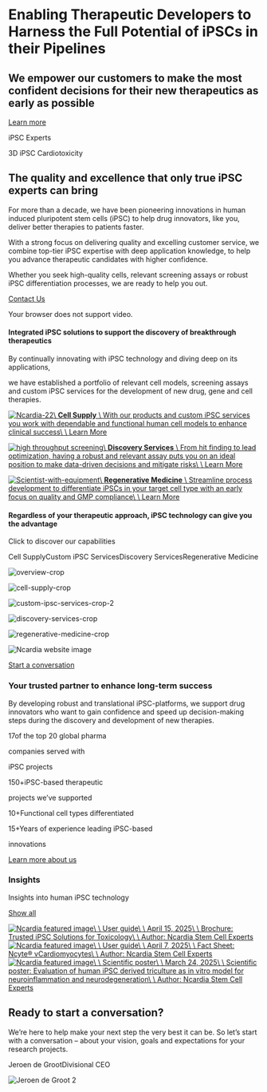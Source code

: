 # Enabling Therapeutic Developers to Harness the Full Potential of iPSCs in their Pipelines

## We empower our customers to make the most confident decisions for their new therapeutics as early as possible

[Learn more](https://www.ncardia.com/our-approach "Learn more")

iPSC Experts

3D iPSC Cardiotoxicity

## The quality and excellence that only true iPSC experts can bring

For more than a decade, we have been pioneering innovations in human induced pluripotent stem cells (iPSC) to help drug innovators, like you, deliver better therapies to patients faster.

With a strong focus on delivering quality and excelling customer service, we combine top-tier iPSC expertise with deep application knowledge, to help you advance therapeutic candidates with higher confidence.

Whether you seek high-quality cells, relevant screening assays or robust iPSC differentiation processes, we are ready to help you out.

[Contact Us](https://www.ncardia.com/#start-conversation "Click to learn more about Ncardia")

Your browser does not support video.


#### Integrated iPSC solutions to support the discovery of breakthrough therapeutics

By continually innovating with iPSC technology and diving deep on its applications,

we have established a portfolio of relevant cell models, screening assays and custom iPSC services for the development of new drug, gene and cell therapies.

[![Ncardia-22](https://www.ncardia.com/hubfs/Photos/Ncardia-22.jpg)\\
**Cell Supply** \\
With our products and custom iPSC services you work with dependable and functional human cell models to enhance clinical success\\
\\
Learn More](https://www.ncardia.com/cell-supply "Click to learn about Cell Supply")

[![high throughput screening](https://www.ncardia.com/hubfs/Photos/Ncardia-27.jpg)\\
**Discovery Services** \\
From hit finding to lead optimization, having a robust and relevant assay puts you on an ideal position to make data-driven decisions and mitigate risks\\
\\
Learn More](https://www.ncardia.com/discovery-services "Click to learn about Discovery Services")

[![Scientist-with-equipment](https://www.ncardia.com/hubfs/Photos/Scientist-with-equipment.png)\\
**Regenerative Medicine** \\
Streamline process development to differentiate iPSCs in your target cell type with an early focus on quality and GMP compliance\\
\\
Learn More](https://www.ncardia.com/regenerative-medicine "Click to learn about Regenerative Medicine")

#### Regardless of your therapeutic approach, iPSC technology can give you the advantage

Click to discover our capabilities

Cell SupplyCustom iPSC ServicesDiscovery ServicesRegenerative Medicine

![overview-crop](https://www.ncardia.com/hs-fs/hubfs/overview-crop.png?width=1200&name=overview-crop.png)

![cell-supply-crop](https://www.ncardia.com/hs-fs/hubfs/cell-supply-crop.png?width=1200&name=cell-supply-crop.png)

![custom-ipsc-services-crop-2](https://www.ncardia.com/hs-fs/hubfs/custom-ipsc-services-crop-2.png?width=1200&name=custom-ipsc-services-crop-2.png)

![discovery-services-crop](https://www.ncardia.com/hs-fs/hubfs/discovery-services-crop.png?width=1200&name=discovery-services-crop.png)

![regenerative-medicine-crop](https://www.ncardia.com/hs-fs/hubfs/regenerative-medicine-crop.png?width=1200&name=regenerative-medicine-crop.png)

![Ncardia website image](https://www.ncardia.com/hs-fs/hubfs/Narrow%20Funnel%20Graphic.png?width=1200&height=675&name=Narrow%20Funnel%20Graphic.png)

[Start a conversation](https://www.ncardia.com/#start-conversation "Start a conversation")

### Your trusted partner to enhance long-term success

By developing robust and translational iPSC-platforms, we support drug innovators who want to gain confidence and speed up decision-making steps during the discovery and development of new therapies.

17of the top 20 global pharma

companies served with

iPSC projects

150+iPSC-based therapeutic

projects we’ve supported

10+Functional cell types differentiated

15+Years of experience leading iPSC-based

innovations

[Learn more about us](https://www.ncardia.com/about "Learn more about Ncardia")

### Insights

Insights into human iPSC technology

[Show all](https://www.ncardia.com/insights "Show all recent posts")

[![Ncardia featured image](https://www.ncardia.com/hs-fs/hubfs/Fact%20Sheet%20-%20Heart%20in%20a%20Box.png?width=300&height=200&name=Fact%20Sheet%20-%20Heart%20in%20a%20Box.png)\\
\\
User guide\\
\\
April 15, 2025\\
\\
Brochure: Trusted iPSC Solutions for Toxicology\\
\\
Author: Ncardia Stem Cell Experts](https://www.ncardia.com/insights/resources/brochure-toxicity "Click to read Brochure: Trusted iPSC Solutions for Toxicology") [![Ncardia featured image](https://www.ncardia.com/hs-fs/hubfs/Fact%20Sheet%20-%20Heart%20in%20a%20Box.png?width=300&height=200&name=Fact%20Sheet%20-%20Heart%20in%20a%20Box.png)\\
\\
User guide\\
\\
April 7, 2025\\
\\
Fact Sheet: Ncyte® vCardiomyocytes\\
\\
Author: Ncardia Stem Cell Experts](https://www.ncardia.com/insights/resources/fact-sheet-ncyte-v-cardiomyocytes "Click to read Fact Sheet: Ncyte<sup>®</sup> vCardiomyocytes") [![Ncardia featured image](https://www.ncardia.com/hs-fs/hubfs/Scientific%20poster-%20Evaluation%20of%20human%20iPSC%20derived%20triculture%20as%20in%20vitro%20model%20for%20neuroinflammation-1.png?width=300&height=200&name=Scientific%20poster-%20Evaluation%20of%20human%20iPSC%20derived%20triculture%20as%20in%20vitro%20model%20for%20neuroinflammation-1.png)\\
\\
Scientific poster\\
\\
March 24, 2025\\
\\
Scientific poster: Evaluation of human iPSC derived triculture as in vitro model for neuroinflammation and neurodegeneration\\
\\
Author: Ncardia Stem Cell Experts](https://www.ncardia.com/insights/resources/scientific-poster-neuroinflammation-neurodegeneration "Click to read Scientific poster: Evaluation of human iPSC derived triculture as in vitro model for neuroinflammation and neurodegeneration")

## Ready to start a conversation?

We’re here to help make your next step the very best it can be. So let’s start with a conversation – about your vision, goals and expectations for your research projects.

Jeroen de GrootDivisional CEO

![Jeroen de Groot 2](https://www.ncardia.com/hubfs/Jeroen%20de%20Groot%202.png?noresize)